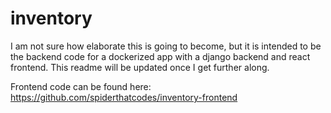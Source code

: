 # inventory
I am not sure how elaborate this is going to become, but it is intended to be the backend code for a dockerized app with a django backend and react frontend. This readme will be updated once I get further along.


Frontend code can be found here: https://github.com/spiderthatcodes/inventory-frontend
